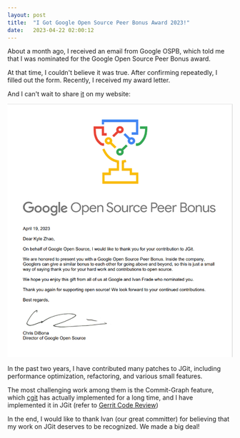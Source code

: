 ```yaml
---
layout: post
title:  "I Got Google Open Source Peer Bonus Award 2023!"
date:   2023-04-22 02:00:12
---
```


About a month ago, I received an email from Google OSPB, which told me that I was nominated for the Google Open Source Peer Bonus award.

At that time, I couldn't believe it was true. After confirming repeatedly, I filled out the form. Recently, I received my award letter.

And I can't wait to share [it](/resouces/OS%20Peer%20Bonus%20H1%202023%20-%20Kyle%20Zhao%20-%20OSPB%20Award%20Letter.pdf) on my website:

![peer-bonus-award](/resouces/peer-bonus-award.png)

In the past two years, I have contributed many patches to JGit, including performance optimization, refactoring, and various small features.

The most challenging work among them is the Commit-Graph feature, which [cgit](https://github.com/git/git) has actually implemented for a long time, and I have implemented it in JGit (refer to [Gerrit Code Review](https://git.eclipse.org/r/q/topic:commit-graph)) 

In the end, I would like to thank Ivan (our great committer) for believing that my work on JGit deserves to be recognized. We made a big deal!
